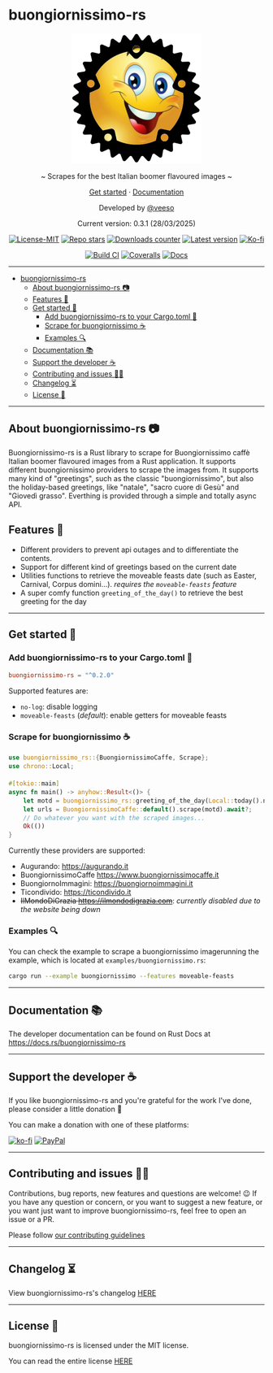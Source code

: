 # buongiornissimo-rs

<p align="center">
  <img src="docs/images/buongiornissimo-rs.png" alt="logo" width="256" height="256" />
</p>

<p align="center">~ Scrapes for the best Italian boomer flavoured images ~</p>
<p align="center">
  <a href="#get-started-">Get started</a>
  ·
  <a href="https://docs.rs/buongiornissimo-rs" target="_blank">Documentation</a>
</p>

<p align="center">Developed by <a href="https://veeso.me" target="_blank">@veeso</a></p>
<p align="center">Current version: 0.3.1 (28/03/2025)</p>

<p align="center">
  <a href="https://opensource.org/licenses/MIT"
    ><img
      src="https://img.shields.io/badge/License-MIT-teal.svg"
      alt="License-MIT"
  /></a>
  <a href="https://github.com/veeso/buongiornissimo-rs/stargazers"
    ><img
      src="https://img.shields.io/github/stars/veeso/buongiornissimo-rs.svg?style=flat&logo=github"
      alt="Repo stars"
  /></a>
  <a href="https://crates.io/crates/buongiornissimo-rs"
    ><img
      src="https://img.shields.io/crates/d/buongiornissimo-rs.svg"
      alt="Downloads counter"
  /></a>
  <a href="https://crates.io/crates/buongiornissimo-rs"
    ><img
      src="https://img.shields.io/crates/v/buongiornissimo-rs.svg"
      alt="Latest version"
  /></a>
  <a href="https://ko-fi.com/veeso">
    <img
      src="https://img.shields.io/badge/donate-ko--fi-red"
      alt="Ko-fi"
  /></a>
</p>
<p align="center">
  <a href="https://github.com/veeso/buongiornissimo-rs/actions/workflows/build.yml"
    ><img
      src="https://github.com/veeso/buongiornissimo-rs/actions/workflows/build.yml/badge.svg"
      alt="Build CI"
  /></a>
  <a href="https://coveralls.io/github/veeso/buongiornissimo-rs"
    ><img
      src="https://coveralls.io/repos/github/veeso/buongiornissimo-rs/badge.svg"
      alt="Coveralls"
  /></a>
  <a href="https://docs.rs/buongiornissimo-rs"
    ><img
      src="https://docs.rs/buongiornissimo-rs/badge.svg"
      alt="Docs"
  /></a>
</p>

---

- [buongiornissimo-rs](#buongiornissimo-rs)
  - [About buongiornissimo-rs 📷](#about-buongiornissimo-rs-)
  - [Features 🎁](#features-)
  - [Get started 🏁](#get-started-)
    - [Add buongiornissimo-rs to your Cargo.toml 🦀](#add-buongiornissimo-rs-to-your-cargotoml-)
    - [Scrape for buongiornissimo ☕](#scrape-for-buongiornissimo-)
    - [Examples 🔍](#examples-)
  - [Documentation 📚](#documentation-)
  - [Support the developer ☕](#support-the-developer-)
  - [Contributing and issues 🤝🏻](#contributing-and-issues-)
  - [Changelog ⏳](#changelog-)
  - [License 📃](#license-)

---

## About buongiornissimo-rs 📷

Buongiornissimo-rs is a Rust library to scrape for Buongiornissimo caffè Italian boomer flavoured images from a Rust application.
It supports different buongiornissimo providers to scrape the images from. It supports many kind of "greetings", such as the classic "buongiornissimo", but also the holiday-based greetings, like "natale", "sacro cuore di Gesù" and "Giovedì grasso". Everthing is provided through a simple and totally async API.

## Features 🎁

- Different providers to prevent api outages and to differentiate the contents.
- Support for different kind of greetings based on the current date
- Utilities functions to retrieve the moveable feasts date (such as Easter, Carnival, Corpus domini...). *requires the `moveable-feasts` feature*
- A super comfy function `greeting_of_the_day()` to retrieve the best greeting for the day

---

## Get started 🏁

### Add buongiornissimo-rs to your Cargo.toml 🦀

```toml
buongiornissimo-rs = "^0.2.0"
```

Supported features are:

- `no-log`: disable logging
- `moveable-feasts` (*default*): enable getters for moveable feasts

### Scrape for buongiornissimo ☕

```rust
use buongiornissimo_rs::{BuongiornissimoCaffe, Scrape};
use chrono::Local;

#[tokio::main]
async fn main() -> anyhow::Result<()> {
    let motd = buongiornissimo_rs::greeting_of_the_day(Local::today().naive_local(), true);
    let urls = BuongiornissimoCaffe::default().scrape(motd).await?;
    // Do whatever you want with the scraped images...
    Ok(())
}
```

Currently these providers are supported:

- Augurando: <https://augurando.it>
- BuongiornissimoCaffe <https://www.buongiornissimocaffe.it>
- BuongiornoImmagini: <https://buongiornoimmagini.it>
- Ticondivido: <https://ticondivido.it>
- ~~IlMondoDiGrazia <https://ilmondodigrazia.com>~~: *currently disabled due to the website being down*

### Examples 🔍

You can check the example to scrape a buongiornissimo imagerunning the example, which is located at `examples/buongiornissimo.rs`:

```sh
cargo run --example buongiornissimo --features moveable-feasts
```

---

## Documentation 📚

The developer documentation can be found on Rust Docs at <https://docs.rs/buongiornissimo-rs>

---

## Support the developer ☕

If you like buongiornissimo-rs and you're grateful for the work I've done, please consider a little donation 🥳

You can make a donation with one of these platforms:

[![ko-fi](https://img.shields.io/badge/Ko--fi-F16061?style=for-the-badge&logo=ko-fi&logoColor=white)](https://ko-fi.com/veeso)
[![PayPal](https://img.shields.io/badge/PayPal-00457C?style=for-the-badge&logo=paypal&logoColor=white)](https://www.paypal.me/chrisintin)

---

## Contributing and issues 🤝🏻

Contributions, bug reports, new features and questions are welcome! 😉
If you have any question or concern, or you want to suggest a new feature, or you want just want to improve buongiornissimo-rs, feel free to open an issue or a PR.

Please follow [our contributing guidelines](CONTRIBUTING.md)

---

## Changelog ⏳

View buongiornissimo-rs's changelog [HERE](CHANGELOG.md)

---

## License 📃

buongiornissimo-rs is licensed under the MIT license.

You can read the entire license [HERE](LICENSE)
